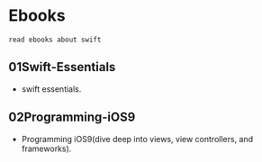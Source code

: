# Ebooks
	read ebooks about swift
	
	
## 01Swift-Essentials
* swift essentials.

## 02Programming-iOS9
* Programming iOS9(dive deep into views, view controllers, and frameworks).

